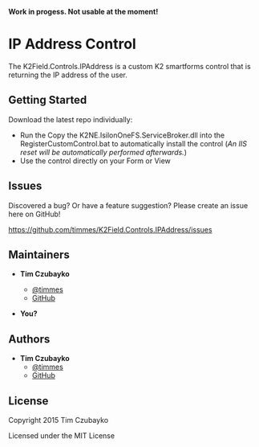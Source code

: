 **Work in progess. Not usable at the moment!**

IP Address Control
=======================

The K2Field.Controls.IPAddress is a custom K2 smartforms control that is returning the IP address of the user.

Getting Started
---------------

Download the latest repo individually:
* Run the Copy the K2NE.IsilonOneFS.ServiceBroker.dll into the RegisterCustomControl.bat to automatically install the control (*An IIS reset will be automatically performed afterwards.*)
 * Use the control directly on your Form or View

Issues
------

Discovered a bug? Or have a feature suggestion? Please create an issue here on GitHub!

https://github.com/timmes/K2Field.Controls.IPAddress/issues

Maintainers
-----------

* **Tim Czubayko**
  * [@timmes](https://twitter.com/timmes)
  * [GitHub](https://github.com/timmes)

* **You?**

Authors
-------

* **Tim Czubayko**
  * [@timmes](https://twitter.com/timmes)
  * [GitHub](https://github.com/timmes)

License
-------

Copyright 2015 Tim Czubayko

Licensed under the MIT License
